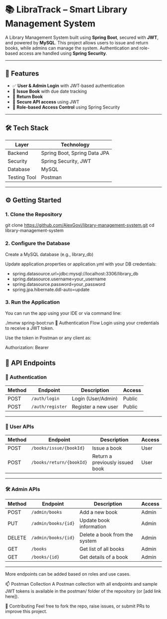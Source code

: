 # 📚 LibraTrack – Smart Library Management System

A Library Management System built using **Spring Boot**, secured with **JWT**, and powered by **MySQL**. This project allows users to issue and return books, while admins can manage the system. Authentication and role-based access are handled using **Spring Security**.

---

## 🚀 Features

- ✅ **User & Admin Login** with JWT-based authentication
- 📖 **Issue Book** with due date tracking
- 🔁 **Return Book**
- 🔐 **Secure API access** using JWT
- 👤 **Role-based Access Control** using Spring Security

---

## 🛠️ Tech Stack

| Layer        | Technology                     |
|--------------|--------------------------------|
| Backend      | Spring Boot, Spring Data JPA   |
| Security     | Spring Security, JWT           |
| Database     | MySQL                          |
| Testing Tool | Postman                        |

---

## ⚙️ Getting Started

### 1. Clone the Repository


git clone https://github.com/AlexGovi/library-management-system.git
cd library-management-system

### 2. Configure the Database
Create a MySQL database (e.g., library_db)

Update application.properties or application.yml with your DB credentials:


- spring.datasource.url=jdbc:mysql://localhost:3306/library_db
- spring.datasource.username=your_username
- spring.datasource.password=your_password
- spring.jpa.hibernate.ddl-auto=update


### 3. Run the Application
You can run the app using your IDE or via command line:


./mvnw spring-boot:run
🔐 Authentication Flow
Login using your credentials to receive a JWT token.

Use the token in Postman or any client as:


Authorization: Bearer <your-jwt-token>
## 📘 API Endpoints

### 🔐 Authentication

| Method | Endpoint        | Description             | Access |
|--------|-----------------|-------------------------|--------|
| POST   | `/auth/login`   | Login (User/Admin)      | Public |
| POST   | `/auth/register`| Register a new user     | Public |

---

### 👤 User APIs

| Method | Endpoint                  | Description                             | Access |
|--------|---------------------------|-----------------------------------------|--------|
| POST   | `/books/issue/{bookId}`   | Issue a book                            | User   |
| POST   | `/books/return/{bookId}`  | Return a previously issued book         | User   |



---

### 🛠️ Admin APIs

| Method | Endpoint             | Description                    | Access |
|--------|----------------------|--------------------------------|--------|
| POST   | `/admin/books`       | Add a new book                 | Admin  |
| PUT    | `/admin/books/{id}`  | Update book information        | Admin  |
| DELETE | `/admin/books/{id}`  | Delete a book from the system  | Admin  |
| GET    | `/books`             | Get list of all books          | Admin  |
| GET    | `/books/{id}`        | Get details of a book          | Admin  |


---




More endpoints can be added based on roles and use cases.

📫 Postman Collection
A Postman collection with all endpoints and sample JWT tokens is available in the postman/ folder of the repository (or [add link here]).

🙌 Contributing
Feel free to fork the repo, raise issues, or submit PRs to improve this project.


```bash
